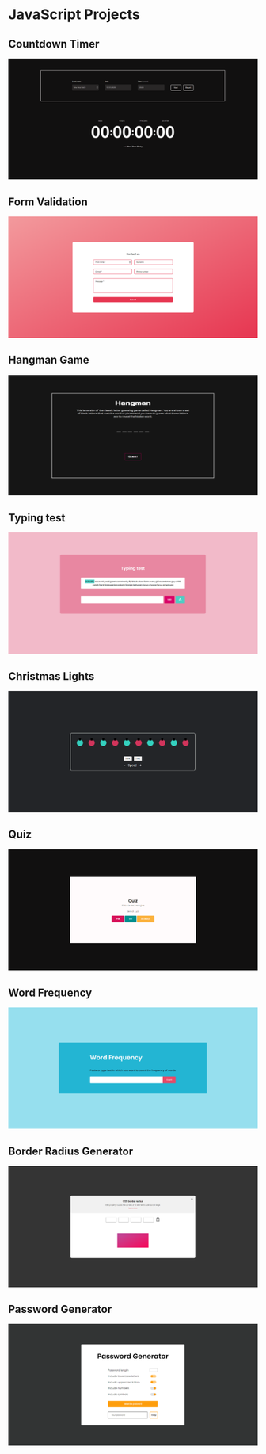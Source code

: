 # JavaScript Projects

## Countdown Timer

![](/projects/timer.png)

## Form Validation

![](/projects/form.png)

## Hangman Game

![](/projects/hangman.png)

## Typing test

![](/projects/typing.png)

## Christmas Lights

![](/projects/christmas.png)

## Quiz

![](/projects/quiz.png)

## Word Frequency

![](/projects/frequency.png)

## Border Radius Generator

![](/projects/border.png)

## Password Generator

![](/projects/password-generator.png)

